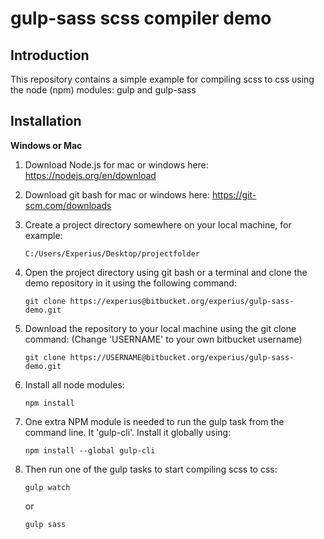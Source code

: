 # gulp-sass scss compiler demo

## Introduction

This repository contains a simple example for compiling scss to css using the node (npm) modules: gulp and gulp-sass

## Installation

**Windows or Mac**

1. Download Node.js for mac or windows here: https://nodejs.org/en/download

2. Download git bash for mac or windows here: https://git-scm.com/downloads

3. Create a project directory somewhere on your local machine, for example:

    ```
    C:/Users/Experius/Desktop/projectfolder
    ```
    
4. Open the project directory using git bash or a terminal and clone the demo repository in it using the following command:

    ```
    git clone https://experius@bitbucket.org/experius/gulp-sass-demo.git
    ```
    
5. Download the repository to your local machine using the git clone command: (Change 'USERNAME' to your own bitbucket username)

    ```
    git clone https://USERNAME@bitbucket.org/experius/gulp-sass-demo.git
    ```
    
6. Install all node modules:

    ```
    npm install 
    ```
    
7. One extra NPM module is needed to run the gulp task from the command line. It 'gulp-cli'. Install it globally using:

    ```
    npm install --global gulp-cli
    ```
    
8. Then run one of the gulp tasks to start compiling scss to css:

    ```
    gulp watch
    ```
    
    or 
    
    ```
    gulp sass
    ```
    